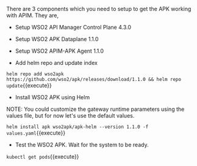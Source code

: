 There are 3 components which you need to setup to get the APK working with APIM. They are,
- Setup WSO2 API Manager Control Plane 4.3.0
- Setup WSO2 APK Dataplane 1.1.0
- Setup WSO2 APIM-APK Agent 1.1.0

- Add helm repo and update index

`helm repo add wso2apk https://github.com/wso2/apk/releases/download/1.1.0 && helm repo update`{{execute}}

- Install WSO2 APK using Helm

NOTE: You could customize the gateway runtime parameters using the values file, but for now let's use the default values.

`helm install apk wso2apk/apk-helm --version 1.1.0 -f values.yaml`{{execute}}

- Test the WSO2 APK. Wait for the system to be ready.

`kubectl get pods`{{execute}}
